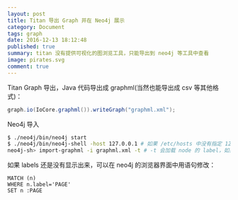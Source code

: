 ```yaml
---
layout: post
title: Titan 导出 Graph 并在 Neo4j 展示
category: Document
tags: graph
date: 2016-12-13 18:12:48
published: true
summary: titan 没有提供可视化的图浏览工具，只能导出到 neo4j 等工具中查看
image: pirates.svg
comment: true 
---
```


Titan Graph 导出，Java 代码导出成 graphml(当然也能导出成 csv 等其他格式)：

```java
graph.io(IoCore.graphml()).writeGraph("graphml.xml");
```

Neo4j 导入

```sh
$ ./neo4j/bin/neo4j start
$ ./neo4j/bin/neo4j-shell -host 127.0.0.1 # 如果 /etc/hosts 中没有指定 127.0.0.1 为 localhost
neo4j-sh> import-graphml -i graphml.xml -t # -t 会加载 node 的 label，如果节点没有 labels 属性，需要修改为 labels
```

如果 labels 还是没有显示出来，可以在 neo4j 的浏览器界面中用语句修改：

```
MATCH (n)
WHERE n.label='PAGE'
SET n :PAGE
```
